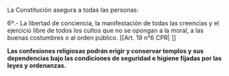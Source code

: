 La Constitución asegura a todas las personas:

6º.- La libertad de conciencia, la manifestación de todas las creencias y el ejercicio libre de todos los cultos que no se opongan a la moral, a las buenas costumbres o al orden público. [[Art. 19 n°6 CPR| ]]

**Las confesiones religiosas podrán erigir y conservar templos y sus dependencias bajo las condiciones de seguridad e higiene fijadas por las leyes y ordenanzas.**
